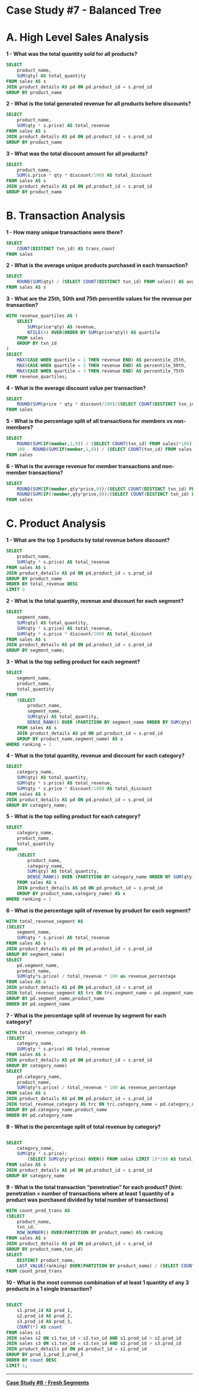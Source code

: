 # Case Study #7 - Balanced Tree

# **A. High Level Sales Analysis**

**1 - What was the total quantity sold for all products?**

```sql
SELECT
	product_name,
	SUM(qty) AS total_quantity
FROM sales AS s
JOIN product_details AS pd ON pd.product_id = s.prod_id
GROUP BY product_name
```

**2 - What is the total generated revenue for all products before discounts?**

```sql
SELECT
	product_name,
    SUM(qty * s.price) AS total_revenue
FROM sales AS s
JOIN product_details AS pd ON pd.product_id = s.prod_id
GROUP BY product_name
```

**3 - What was the total discount amount for all products?**

```sql
SELECT
	product_name,
	SUM(s.price * qty * discount/100) AS total_discount
FROM sales AS s
JOIN product_details AS pd ON pd.product_id = s.prod_id
GROUP BY product_name

```

# **B. Transaction Analysis**

**1 - How many unique transactions were there?**

```sql
SELECT
	COUNT(DISTINCT txn_id) AS trans_count
FROM sales

```

**2 - What is the average unique products purchased in each transaction?**

```sql
SELECT
	ROUND(SUM(qty) / (SELECT COUNT(DISTINCT txn_id) FROM sales)) AS avg_qty
FROM sales AS s
```

**3 - What are the 25th, 50th and 75th percentile values for the revenue per transaction?**

```sql
WITH revenue_quartiles AS (
    SELECT
        SUM(price*qty) AS revenue,
        NTILE(4) OVER(ORDER BY SUM(price*qty)) AS quartile
    FROM sales
    GROUP BY txn_id
)
SELECT
    MAX(CASE WHEN quartile = 1 THEN revenue END) AS percentile_25th,
    MAX(CASE WHEN quartile = 2 THEN revenue END) AS percentile_50th,
    MAX(CASE WHEN quartile = 3 THEN revenue END) AS percentile_75th
FROM revenue_quartiles;
```

**4 - What is the average discount value per transaction?**

```sql
SELECT
	ROUND(SUM(price * qty * discount/100)/(SELECT COUNT(DISTINCT txn_id) FROM sales),2) AS avg_discount
FROM sales
```

**5 - What is the percentage split of all transactions for members vs non-members?**

```sql
SELECT
	ROUND(SUM(IF(member,1,0)) / (SELECT COUNT(txn_id) FROM sales)*100) AS member_percentage,
	100 - ROUND(SUM(IF(member,1,0)) / (SELECT COUNT(txn_id) FROM sales)*100) AS non_member_percentage
FROM sales
```

**6 - What is the average revenue for member transactions and non-member transactions?**

```sql
SELECT
	ROUND(SUM(IF(member,qty*price,0))/(SELECT COUNT(DISTINCT txn_id) FROM sales WHERE member),2) AS member_avg_revenue,
    ROUND(SUM(IF(!member,qty*price,0))/(SELECT COUNT(DISTINCT txn_id) FROM sales WHERE !member),2) AS non_member_avg_revenue
FROM sales
```

# **C. Product Analysis**

**1 - What are the top 3 products by total revenue before discount?**

```sql
SELECT
	product_name,
    SUM(qty * s.price) AS total_revenue
FROM sales AS s
JOIN product_details AS pd ON pd.product_id = s.prod_id
GROUP BY product_name
ORDER BY total_revenue DESC
LIMIT 3
```

**2 - What is the total quantity, revenue and discount for each segment?**

```sql
SELECT
	segment_name,
	SUM(qty) AS total_quantity,
    SUM(qty * s.price) AS total_revenue,
    SUM(qty * s.price * discount/100) AS total_discount
FROM sales AS s
JOIN product_details AS pd ON pd.product_id = s.prod_id
GROUP BY segment_name;

```

**3 - What is the top selling product for each segment?**

```sql
SELECT
	segment_name,
    product_name,
    total_quantity
FROM
    (SELECT
        product_name,
        segment_name,
        SUM(qty) AS total_quantity,
        DENSE_RANK() OVER (PARTITION BY segment_name ORDER BY SUM(qty) DESC) AS ranking
    FROM sales AS s
    JOIN product_details AS pd ON pd.product_id = s.prod_id
    GROUP BY product_name,segment_name) AS x
WHERE ranking = 1

```

**4 - What is the total quantity, revenue and discount for each category?**

```sql
SELECT
	category_name,
	SUM(qty) AS total_quantity,
	SUM(qty * s.price) AS total_revenue,
	SUM(qty * s.price * discount/100) AS total_discount
FROM sales AS s
JOIN product_details AS pd ON pd.product_id = s.prod_id
GROUP BY category_name;

```

**5 - What is the top selling product for each category?**

```sql
SELECT
	category_name,
    product_name,
    total_quantity
FROM
    (SELECT
        product_name,
        category_name,
        SUM(qty) AS total_quantity,
        DENSE_RANK() OVER (PARTITION BY category_name ORDER BY SUM(qty) DESC) AS ranking
    FROM sales AS s
    JOIN product_details AS pd ON pd.product_id = s.prod_id
    GROUP BY product_name,category_name) AS x
WHERE ranking = 1

```

**6 - What is the percentage split of revenue by product for each segment?**

```sql
WITH total_revenue_segment AS
(SELECT
	segment_name,
	SUM(qty * s.price) AS total_revenue
FROM sales AS s
JOIN product_details AS pd ON pd.product_id = s.prod_id
GROUP BY segment_name)
SELECT
	pd.segment_name,
    product_name,
    SUM(qty*s.price) / total_revenue * 100 as revenue_percentage
FROM sales AS s
JOIN product_details AS pd ON pd.product_id = s.prod_id
JOIN total_revenue_segment AS trs ON trs.segment_name = pd.segment_name
GROUP BY pd.segment_name,product_name
ORDER BY pd.segment_name

```

**7 - What is the percentage split of revenue by segment for each category?**

```sql
WITH total_revenue_category AS
(SELECT
	category_name,
	SUM(qty * s.price) AS total_revenue
FROM sales AS s
JOIN product_details AS pd ON pd.product_id = s.prod_id
GROUP BY category_name)
SELECT
	pd.category_name,
    product_name,
    SUM(qty*s.price) / total_revenue * 100 as revenue_percentage
FROM sales AS s
JOIN product_details AS pd ON pd.product_id = s.prod_id
JOIN total_revenue_category AS trc ON trc.category_name = pd.category_name
GROUP BY pd.category_name,product_name
ORDER BY pd.category_name

```

**8 - What is the percentage split of total revenue by category?**

```sql

SELECT
	category_name,
	SUM(qty * s.price)/
        (SELECT SUM(qty*price) OVER() FROM sales LIMIT 1)*100 AS total_revenue
FROM sales AS s
JOIN product_details AS pd ON pd.product_id = s.prod_id
GROUP BY category_name
```

**9 - What is the total transaction “penetration” for each product? (hint: penetration = number of transactions where at least 1 quantity of a product was purchased divided by total number of transactions)**

```sql
WITH count_prod_trans AS
(SELECT
	product_name,
    txn_id,
    ROW_NUMBER() OVER(PARTITION BY product_name) AS ranking
FROM sales AS s
JOIN product_details AS pd ON pd.product_id = s.prod_id
GROUP BY product_name,txn_id)
SELECT
	DISTINCT product_name,
    LAST_VALUE(ranking) OVER(PARTITION BY product_name) / (SELECT COUNT(DISTINCT txn_id) FROM sales) AS penetration
FROM count_prod_trans
```

**10 - What is the most common combination of at least 1 quantity of any 3 products in a 1 single transaction?**

```sql

SELECT
	s1.prod_id AS prod_1,
    s2.prod_id AS prod_2,
    s3.prod_id AS prod_3,
    COUNT(*) AS count
FROM sales s1
JOIN sales s2 ON s1.txn_id = s2.txn_id AND s1.prod_id > s2.prod_id
JOIN sales s3 ON s1.txn_id = s3.txn_id AND s2.prod_id > s3.prod_id
JOIN product_details pd ON pd.product_id = s1.prod_id 
GROUP BY prod_1,prod_2,prod_3
ORDER BY count DESC
LIMIT 1;


```

---

[**Case Study #8 - Fresh Segments**](../Case%20Study%20%238%20-%20Fresh%20Segments)

